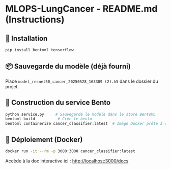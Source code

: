 # MLOPS-LungCancer - README.md (Instructions)

## 🔧 Installation
```bash
pip install bentoml tensorflow
```

## 📦 Sauvegarde du modèle (déjà fourni)
Place `model_resnet50_cancer_20250528_163309 (2).h5` dans le dossier du projet.

## 🚀 Construction du service Bento
```bash
python service.py     # Sauvegarde le modèle dans le store BentoML
bentoml build          # Crée le bento
bentoml containerize cancer_classifier:latest  # Image Docker prête à déployer
```

## 🐳 Déploiement (Docker)
```bash
docker run -it --rm -p 3000:3000 cancer_classifier:latest
```

Accède à la doc interactive ici : [http://localhost:3000/docs](http://localhost:3000/docs)
